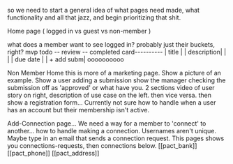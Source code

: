 so we need to start a general idea of what pages need made, what functionality and all that jazz, and begin prioritizing that shit.

Home page ( logged in vs guest vs non-member )

what does a member want to see logged in?
probably just their buckets, right? mvp
todo -- review -- completed
card----------
| title             |
| description|
|                    |
| due date     |
| + add subm|
oooooooooo

Non Member Home
this is more of a marketing page. Show a picture of an example. Show a user adding a submission show the manager checking the submission off as 'approved' or what have you.
2 sections video of user story on right, description of use case on the left. then vice versa.
then show a registration form...
Currently not sure how to handle when a user has an account but their membership isn't active.

Add-Connection page...
We need a way for a member to 'connect' to another... how to handle making a connection. Usernames aren't unique. Maybe type in an email that sends a connection request.
This pages shows you connections-requests, then connections below.
[[pact_bank]]
[[pact_phone]]
[[pact_address]]
